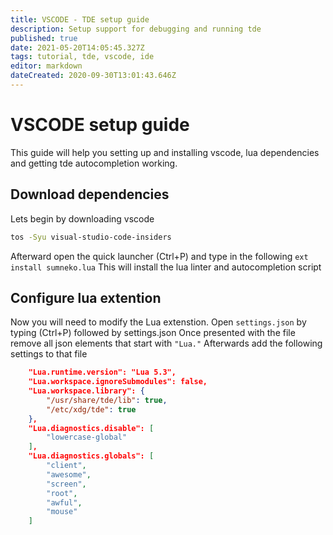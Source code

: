 ```yaml
---
title: VSCODE - TDE setup guide
description: Setup support for debugging and running tde
published: true
date: 2021-05-20T14:05:45.327Z
tags: tutorial, tde, vscode, ide
editor: markdown
dateCreated: 2020-09-30T13:01:43.646Z
---
```


# VSCODE setup guide
This guide will help you setting up and installing vscode, lua dependencies and getting tde autocompletion working.

## Download dependencies

Lets begin by downloading vscode

```bash
tos -Syu visual-studio-code-insiders
```

Afterward open the quick launcher (Ctrl+P) and type in the following `ext install sumneko.lua`
This will install the lua linter and autocompletion script

## Configure lua extention

Now you will need to modify the Lua extenstion.
Open `settings.json` by typing (Ctrl+P) followed by settings.json
Once presented with the file remove all json elements that start with `"Lua."`
Afterwards add the following settings to that file
```json
    "Lua.runtime.version": "Lua 5.3",
    "Lua.workspace.ignoreSubmodules": false,
    "Lua.workspace.library": {
        "/usr/share/tde/lib": true,
        "/etc/xdg/tde": true
    },
    "Lua.diagnostics.disable": [
        "lowercase-global"
    ],
    "Lua.diagnostics.globals": [
        "client",
        "awesome",
        "screen",
        "root",
        "awful",
        "mouse"
    ]
```
